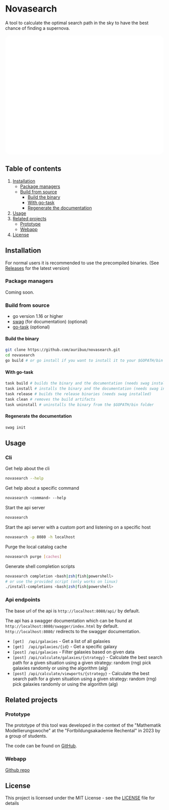 # Novasearch

A tool to calculate the optimal search path in the sky to have the best chance of finding a supernova.

<img src="./logo.svg" style="border-radius: 15px" width="864" alt="novasearch_logo"/>

## Table of contents

1. [Installation](#installation)
    - [Package managers](#package-managers)
    - [Build from source](#build-from-source)
        - [Build the binary](#build-the-binary)
        - [With go-task](#with-go-task)
        - [Regenerate the documentation](#regenerate-the-documentation)
2. [Usage](#usage)
3. [Related projects](#related-projects)
    - [Prototype](#prototype)
    - [Webapp](#webapp)
4. [License](#license)

## Installation

For normal users it is recommended to use the precompiled binaries.
(See [Releases](https://github.com/auribuo/novasearch/releases) for the latest version)

### Package managers

Coming soon.

### Build from source

- go version 1.16 or higher
- [swag](https://github.com/swaggo/swag) (for documentation) (optional)
- [go-task](https://taskfile.dev/#/installation) (optional)

#### Build the binary

```bash
git clone https://github.com/auribuo/novasearch.git
cd novasearch
go build # or go install if you want to install it to your $GOPATH/bin folder
```

#### With go-task

```bash
task build # builds the binary and the documentation (needs swag installed)
task install # installs the binary and the documentation (needs swag installed)
task release # builds the release binaries (needs swag installed)
task clean # removes the build artifacts
task uninstall # uninstalls the binary from the $GOPATH/bin folder
```  

#### Regenerate the documentation

```bash
swag init
```

## Usage

### Cli

Get help about the cli

```bash
novasearch --help
```

Get help about a specific command

```bash
novasearch <command> --help
```

Start the api server

```bash
novasearch
```

Start the api server with a custom port and listening on a specific host

```bash
novasearch -p 8080 -h localhost
```

Purge the local catalog cache

```bash
novasearch purge [caches]
```

Generate shell completion scripts

```bash
novasearch completion <bash|zsh|fish|powershell>
# or use the provided script (only works on linux)
./install-completions <bash|zsh|fish|powershell>
```

### Api endpoints

The base url of the api is `http://localhost:8080/api/` by default.

The api has a swagger documentation which can be found at `http://localhost:8080/swagger/index.html` by default.
`http://localhost:8080/` redirects to the swagger documentation.

- `[get]  /api/galaxies` - Get a list of all galaxies
- `[get]  /api/galaxies/{id}` - Get a specific galaxy
- `[post] /api/galaxies` - Filter galaxies based on given data
- `[post] /api/calculate/galaxies/{strategy}` - Calculate the best search path for a given situation using a given
  strategy: random (rng) pick galaxies randomly or using the algorithm (alg)
- `[post] /api/calculate/viewports/{strategy}` - Calculate the best search path for a given situation using a given
  strategy: random (rng) pick galaxies randomly or using the algorithm (alg)

## Related projects

### Prototype

The prototype of this tool was developed in the context of the "Mathematik Modellierungswoche"
at the "Fortbildungsakademie Rechental" in 2023 by a group of students.

The code can be found on [GitHub](https://github.com/auribuo/galaxylist).

### Webapp

[Github repo](https://github.com/auribuo/novasearch-web)

## License

This project is licensed under the MIT License - see the [LICENSE](LICENSE) file for details
